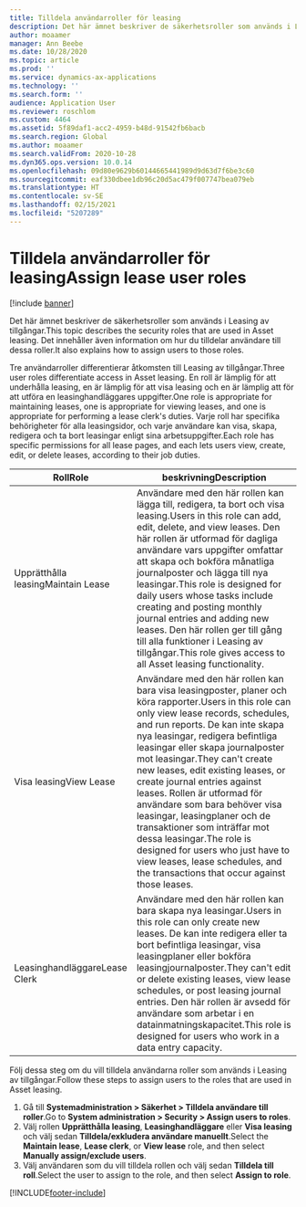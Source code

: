 ```yaml
---
title: Tilldela användarroller för leasing
description: Det här ämnet beskriver de säkerhetsroller som används i Leasing av tillgångar. Det innehåller även information om hur du tilldelar användare till dessa roller.
author: moaamer
manager: Ann Beebe
ms.date: 10/28/2020
ms.topic: article
ms.prod: ''
ms.service: dynamics-ax-applications
ms.technology: ''
ms.search.form: ''
audience: Application User
ms.reviewer: roschlom
ms.custom: 4464
ms.assetid: 5f89daf1-acc2-4959-b48d-91542fb6bacb
ms.search.region: Global
ms.author: moaamer
ms.search.validFrom: 2020-10-28
ms.dyn365.ops.version: 10.0.14
ms.openlocfilehash: 09d80e9629b60144665441989d9d63d7f6be3c60
ms.sourcegitcommit: eaf330dbee1db96c20d5ac479f007747bea079eb
ms.translationtype: HT
ms.contentlocale: sv-SE
ms.lasthandoff: 02/15/2021
ms.locfileid: "5207289"
---
```

# <a name="assign-lease-user-roles"></a><span data-ttu-id="3b8ef-104">Tilldela användarroller för leasing</span><span class="sxs-lookup"><span data-stu-id="3b8ef-104">Assign lease user roles</span></span>

[!include [banner](../includes/banner.md)]

<span data-ttu-id="3b8ef-105">Det här ämnet beskriver de säkerhetsroller som används i Leasing av tillgångar.</span><span class="sxs-lookup"><span data-stu-id="3b8ef-105">This topic describes the security roles that are used in Asset leasing.</span></span> <span data-ttu-id="3b8ef-106">Det innehåller även information om hur du tilldelar användare till dessa roller.</span><span class="sxs-lookup"><span data-stu-id="3b8ef-106">It also explains how to assign users to those roles.</span></span>

<span data-ttu-id="3b8ef-107">Tre användarroller differentierar åtkomsten till Leasing av tillgångar.</span><span class="sxs-lookup"><span data-stu-id="3b8ef-107">Three user roles differentiate access in Asset leasing.</span></span> <span data-ttu-id="3b8ef-108">En roll är lämplig för att underhålla leasing, en är lämplig för att visa leasing och en är lämplig att för att utföra en leasinghandläggares uppgifter.</span><span class="sxs-lookup"><span data-stu-id="3b8ef-108">One role is appropriate for maintaining leases, one is appropriate for viewing leases, and one is appropriate for performing a lease clerk's duties.</span></span> <span data-ttu-id="3b8ef-109">Varje roll har specifika behörigheter för alla leasingsidor, och varje användare kan visa, skapa, redigera och ta bort leasingar enligt sina arbetsuppgifter.</span><span class="sxs-lookup"><span data-stu-id="3b8ef-109">Each role has specific permissions for all lease pages, and each lets users view, create, edit, or delete leases, according to their job duties.</span></span>

| <span data-ttu-id="3b8ef-110">Roll</span><span class="sxs-lookup"><span data-stu-id="3b8ef-110">Role</span></span>           | <span data-ttu-id="3b8ef-111">beskrivning</span><span class="sxs-lookup"><span data-stu-id="3b8ef-111">Description</span></span> |
|----------------|-------------|
| <span data-ttu-id="3b8ef-112">Upprätthålla leasing</span><span class="sxs-lookup"><span data-stu-id="3b8ef-112">Maintain Lease</span></span> | <span data-ttu-id="3b8ef-113">Användare med den här rollen kan lägga till, redigera, ta bort och visa leasing.</span><span class="sxs-lookup"><span data-stu-id="3b8ef-113">Users in this role can add, edit, delete, and view leases.</span></span> <span data-ttu-id="3b8ef-114">Den här rollen är utformad för dagliga användare vars uppgifter omfattar att skapa och bokföra månatliga journalposter och lägga till nya leasingar.</span><span class="sxs-lookup"><span data-stu-id="3b8ef-114">This role is designed for daily users whose tasks include creating and posting monthly journal entries and adding new leases.</span></span> <span data-ttu-id="3b8ef-115">Den här rollen ger till gång till alla funktioner i Leasing av tillgångar.</span><span class="sxs-lookup"><span data-stu-id="3b8ef-115">This role gives access to all Asset leasing functionality.</span></span> |
| <span data-ttu-id="3b8ef-116">Visa leasing</span><span class="sxs-lookup"><span data-stu-id="3b8ef-116">View Lease</span></span>     | <span data-ttu-id="3b8ef-117">Användare med den här rollen kan bara visa leasingposter, planer och köra rapporter.</span><span class="sxs-lookup"><span data-stu-id="3b8ef-117">Users in this role can only view lease records, schedules, and run reports.</span></span> <span data-ttu-id="3b8ef-118">De kan inte skapa nya leasingar, redigera befintliga leasingar eller skapa journalposter mot leasingar.</span><span class="sxs-lookup"><span data-stu-id="3b8ef-118">They can't create new leases, edit existing leases, or create journal entries against leases.</span></span> <span data-ttu-id="3b8ef-119">Rollen är utformad för användare som bara behöver visa leasingar, leasingplaner och de transaktioner som inträffar mot dessa leasingar.</span><span class="sxs-lookup"><span data-stu-id="3b8ef-119">The role is designed for users who just have to view leases, lease schedules, and the transactions that occur against those leases.</span></span> |
| <span data-ttu-id="3b8ef-120">Leasinghandläggare</span><span class="sxs-lookup"><span data-stu-id="3b8ef-120">Lease Clerk</span></span>    | <span data-ttu-id="3b8ef-121">Användare med den här rollen kan bara skapa nya leasingar.</span><span class="sxs-lookup"><span data-stu-id="3b8ef-121">Users in this role can only create new leases.</span></span> <span data-ttu-id="3b8ef-122">De kan inte redigera eller ta bort befintliga leasingar, visa leasingplaner eller bokföra leasingjournalposter.</span><span class="sxs-lookup"><span data-stu-id="3b8ef-122">They can't edit or delete existing leases, view lease schedules, or post leasing journal entries.</span></span> <span data-ttu-id="3b8ef-123">Den här rollen är avsedd för användare som arbetar i en datainmatningskapacitet.</span><span class="sxs-lookup"><span data-stu-id="3b8ef-123">This role is designed for users who work in a data entry capacity.</span></span> |

<span data-ttu-id="3b8ef-124">Följ dessa steg om du vill tilldela användarna roller som används i Leasing av tillgångar.</span><span class="sxs-lookup"><span data-stu-id="3b8ef-124">Follow these steps to assign users to the roles that are used in Asset leasing.</span></span>

1. <span data-ttu-id="3b8ef-125">Gå till **Systemadministration \> Säkerhet \> Tilldela användare till roller**.</span><span class="sxs-lookup"><span data-stu-id="3b8ef-125">Go to **System administration \> Security \> Assign users to roles**.</span></span>
2. <span data-ttu-id="3b8ef-126">Välj rollen **Upprätthålla leasing**, **Leasinghandläggare** eller **Visa leasing** och välj sedan **Tilldela/exkludera användare manuellt**.</span><span class="sxs-lookup"><span data-stu-id="3b8ef-126">Select the **Maintain lease**, **Lease clerk**, or **View lease** role, and then select **Manually assign/exclude users**.</span></span>
3. <span data-ttu-id="3b8ef-127">Välj användaren som du vill tilldela rollen och välj sedan **Tilldela till roll**.</span><span class="sxs-lookup"><span data-stu-id="3b8ef-127">Select the user to assign to the role, and then select **Assign to role**.</span></span>


[!INCLUDE[footer-include](../../includes/footer-banner.md)]